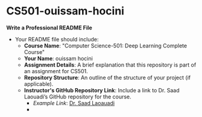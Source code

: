 # CS501-ouissam-hocini
**Write a Professional README File**
   - Your README file should include:
     - **Course Name**: "Computer Science-501: Deep Learning Complete Course"
     - **Your Name**: ouissam hocini
     - **Assignment Details**: A brief explanation that this repository is part of an assignment for CS501.
     - **Repository Structure**: An outline of the structure of your project (if applicable).
     - **Instructor's GitHub Repository Link**: Include a link to Dr. Saad Laouadi’s GitHub repository for the course.
       - *Example Link*: [Dr. Saad Laoauadi](https://github.com/dr-saad-la/CS501-Deep-Learning-Complete-Course.git)
       - 
